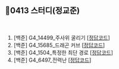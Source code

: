 ## 📘0413 스터디(정교준)
</br>

1. [백준] G4_14499_주사위 굴리기 [[정답코드](G4_14499_주사위굴리기.md)]
2. [백준] G4_15685_드래곤 커브 [[정답코드]()]
3. [백준] G4_1504_특정한 최단 경로 [[정답코드](G4_1504_특정한최단경로.md)]
4. [백준] G4_6497_전력난 [[정답코드](G4_6497_전력난.md)]  
